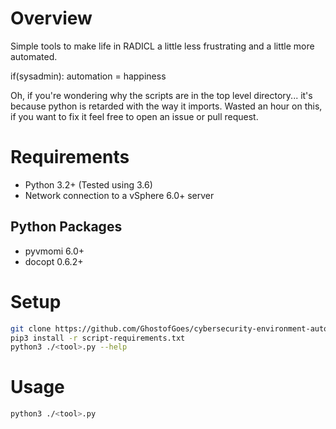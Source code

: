 # Overview
Simple tools to make life in RADICL a little less frustrating and a little more automated.

if(sysadmin): 
    automation = happiness

Oh, if you're wondering why the scripts are in the top level directory...
it's because python is retarded with the way it imports.
Wasted an hour on this, if you want to fix it feel free to open an issue or pull request.

# Requirements
* Python 3.2+ (Tested using 3.6)
* Network connection to a vSphere 6.0+ server

## Python Packages
* pyvmomi 6.0+
* docopt 0.6.2+

# Setup

```bash
git clone https://github.com/GhostofGoes/cybersecurity-environment-automation.git
pip3 install -r script-requirements.txt
python3 ./<tool>.py --help
```

# Usage

```bash
python3 ./<tool>.py
```


